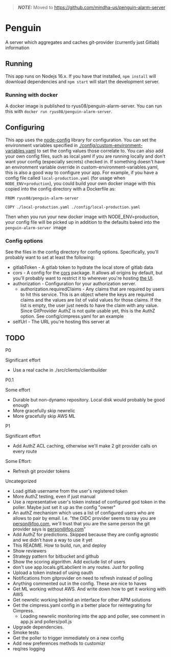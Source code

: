 > **_NOTE:_** Moved to https://github.com/mindha-us/penguin-alarm-server

# Penguin
A server which aggregates and caches git-provider (currently just Gitlab) information

## Running

This app runs on Nodejs 16.x. If you have that installed, `npm install` will download dependencies and `npm start` will start the development server.

### Running with docker

A docker image is published to ryus08/penguin-alarm-server. You can run this with `docker run ryus08/penguin-alarm-server`. 

## Configuring

This app uses the [node-config](https://github.com/node-config/node-config/wiki) library for configuration. You can set the environment variables specified in [./config/custom-environment-variables.yaml](./config/custom-environment-variables.yaml) to set the config values those correlate to. You can also add your own config files, such as local.yaml if you are running locally and don't want your config (especially secrets) checked in. If something doesn't have an environment variable override in custom-environment-variables.yaml, this is also a good way to configure your app. For example, if you have a config file called `local-production.yaml` (for usage when `NODE_ENV`=`production`), you could build your own docker image with this copied into the config directory with a Dockerfile as:

```
FROM ryus08/penguin-alarm-server 

COPY ./local-production.yaml ./config/local-production.yaml
```

Then when you run your new docker image with NODE_ENV=production, your config file will be picked up in addition to the defaults baked into the `penguin-alarm-server `image

### Config options

See the files in the config directory for config options. Specifically, you'll probably want to set at least the following:

* gitlabToken - A gitlab token to hydrate the local store of gitlab data
* cors - A config for the [cors](https://github.com/expressjs/cors) package. It allows all origins by default, but you'll probably want to restrict it to wherever you're hosting [the UI](https://github.com/ryus08/pengiun-alarm-ui).
* authorization - Configuration for your authorization server.
  * authorization.requiredClaims - Any claims that are required by users to hit this service. This is an object where the keys are required claims and the values are list of valid values for those claims. If the list is empty, the user just needs to have the claim with any value. Since GitProvider AuthZ is not quite usable yet, this is the AuthZ option. See config/cimpress.yaml for an example
* selfUrl - The URL you're hosting this server at


## TODO

P0

Significant effort 
* Use a real cache in ./src/clients/clientbuilder

P0.1

Some effort
* Durable but non-dynamo repository. Local disk would probably be good enough
* More gracefully skip newrelic
* More gracefully skip AWS ML

P1

Significant effort 
* Add AuthZ ACL caching, otherwise we'll make 2 git provider calls on every route

Some Effort:
* Refresh git provider tokens

Uncategorized
* Load gitlab username from the user's registered token
* More AuthZ testing, even if just manual
* Use a representative user's token instead of configured god token in the poller. Maybe just set it up as the config "owner"
* An authZ mechanism which uses a list of configured users who are allows to pair by email. I.e. "the OIDC provider seems to say you are person@foo.com, we'll trust that you are the same person the git provider says is person@foo.com"
* Add AuthZ for predictions. Skipped because they are config agnostic and we didn't have a way to use it yet
* This README. How to build, run, and deploy
* Show reviewers
* Strategy pattern for bitbucket and github
* Show the scoring algorithm. Add exclude list of users
* don't use app.locals.gitLabclient in any routes. Just for polling
* Upload a token instead of using oauth
* Notifications from gitprovider on need to refresh instead of polling
* Anything commented out in the config. These are nice to haves
* Get ML working without AWS. And write down how to get it working with AWS
* Get newrelic working behind an interface for other APM solutions
* Get the cimpress.yaml config in a better place for reintegrating for Cimpress.
  * Loading newrelic monitoring into the app and poller, see comment in app.js and pollers/poll.js
* Upgrade dependencies.
* Smoke tests
* Get the poller to trigger immediately on a new config
* Add new preferences methods to customizr
* req/res logging
